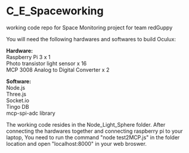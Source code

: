 # C_E_Spaceworking
working code repo for Space Monitoring project for team redGuppy

You will need the following hardwares and softwares to build Oculux: <br/>

<b>Hardware:</b><br/>
Raspberry Pi 3 x 1 <br/>
Photo transistor light sensor x 16 <br/>
MCP 3008 Analog to Digital Converter x 2 <br/>

<b>Software:</b><br/>
Node.js<br/>
Three.js<br/>
Socket.io<br/>
Tingo DB<br/>
mcp-spi-adc library<br/>

The working code resides in the Node_Light_Sphere folder. After connecting the hardwares together and connecting raspberry pi to your laptop, You need to run the command "node test2MCP.js" in the folder location and open "localhost:8000" in your web broswer.

